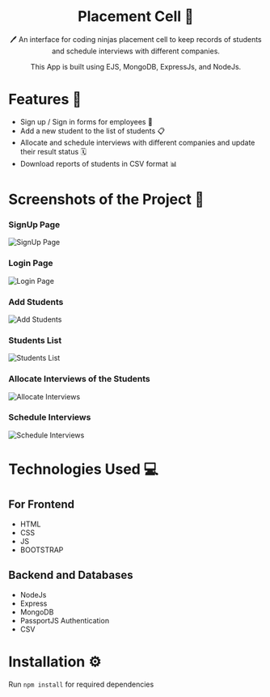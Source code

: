 <div>
  <h1 align="center">Placement Cell 📝</h1>
  <p align="center">🖊️ An interface for coding ninjas placement cell to keep records of students and schedule interviews with different companies.</p>
  <p align="center">This App is built using EJS, MongoDB, ExpressJs, and NodeJs.</p>
</div>

# Features 🚀
- Sign up / Sign in forms for employees 📝
- Add a new student to the list of students 📋
- Allocate and schedule interviews with different companies and update their result status 🗓️
- Download reports of students in CSV format 📊

# Screenshots of the Project 📸

### SignUp Page
![SignUp Page](https://github.com/dollyaggarwal/PlacementCell-NodeJS-Project/assets/108432161/636eef03-a354-4574-a322-5d144118cc8f)

### Login Page
![Login Page](https://github.com/dollyaggarwal/PlacementCell-NodeJS-Project/assets/108432161/ed43d63e-e918-4761-855d-0b94b2142f32)

### Add Students
![Add Students](https://github.com/dollyaggarwal/PlacementCell-NodeJS-Project/assets/108432161/ce798fe0-6a01-4cdd-9ad1-13ad4cca88e6)

### Students List
![Students List](https://github.com/dollyaggarwal/PlacementCell-NodeJS-Project/assets/108432161/bf5c8400-f2f1-4a03-ba2b-7fc1660fb350)

### Allocate Interviews of the Students
![Allocate Interviews](https://github.com/dollyaggarwal/PlacementCell-NodeJS-Project/assets/108432161/05ae3112-fe27-4126-b15c-8dbaacbbed16)

### Schedule Interviews
![Schedule Interviews](https://github.com/dollyaggarwal/PlacementCell-NodeJS-Project/assets/108432161/eec3a44c-2d7c-4e65-ba33-3df7e181c848)

# Technologies Used 💻
## For Frontend
- HTML
- CSS
- JS
- BOOTSTRAP

## Backend and Databases
- NodeJs
- Express
- MongoDB
- PassportJS Authentication
- CSV

# Installation ⚙️
Run `npm install` for required dependencies
